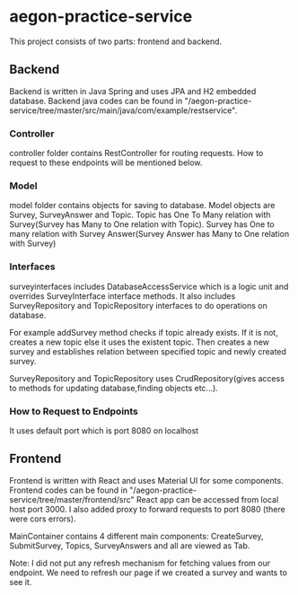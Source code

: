 # aegon-practice-service

This project consists of two parts: frontend and backend.

## Backend
Backend is written in Java Spring and uses JPA and H2 embedded database. Backend java codes can be found in 
"/aegon-practice-service/tree/master/src/main/java/com/example/restservice". 

### Controller
controller folder contains RestController for routing requests. How to request to these endpoints will be mentioned below.

### Model
model folder contains objects for saving to database. Model objects are Survey, SurveyAnswer and Topic. 
Topic has One To Many relation with Survey(Survey has Many to One relation with Topic). 
Survey has One to many relation with Survey Answer(Survey Answer has Many to One relation with Survey)

### Interfaces
surveyinterfaces includes DatabaseAccessService which is a logic unit and overrides SurveyInterface interface methods. 
It also includes SurveyRepository and TopicRepository interfaces to do operations on database.

For example addSurvey method checks if topic already exists. If it is not, creates a new topic else it uses the existent topic. 
Then creates a new survey and establishes relation between specified topic and newly created survey. 

SurveyRepository and TopicRepository uses CrudRepository(gives access to methods for updating database,finding objects etc...).

### How to Request to Endpoints
It uses default port which is port 8080 on localhost


## Frontend
Frontend is written with React and uses Material UI for some components. Frontend codes can be found in "/aegon-practice-service/tree/master/frontend/src"
React app can be accessed from local host port 3000. I also added proxy to forward requests to port 8080 (there were cors errors).

MainContainer contains 4 different main components: CreateSurvey, SubmitSurvey, Topics, SurveyAnswers and all are viewed as Tab. 


Note: I did not put any refresh mechanism for
fetching values from our endpoint. We need to refresh our page if we created a survey and wants to see it.
